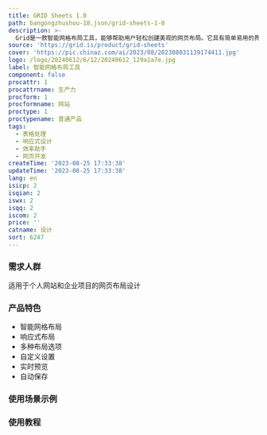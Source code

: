 ```yaml
---
title: GRID Sheets 1.0
path: bangongzhushou-18.json/grid-sheets-1-0
description: >-
  Grid是一款智能网格布局工具，能够帮助用户轻松创建美观的网页布局。它具有简单易用的界面，提供多种布局选项和自定义设置，可以快速生成适应不同屏幕尺寸的响应式布局。Grid还支持实时预览和自动保存，方便用户随时调整和修改布局。价格方面，Grid提供免费试用版和付费高级版两种选择，满足不同用户的需求。无论是个人网站还是企业项目，Grid都是一个理想的布局工具。
source: 'https://grid.is/product/grid-sheets'
cover: 'https://pic.chinaz.com/ai/2023/08/202308031139174411.jpg'
logo: /logo/20240612/6/12/20240612_129a1a7e.jpg
label: 智能网格布局工具
component: false
procattr: 1
procattrname: 生产力
procform: 1
procformname: 网站
proctype: 1
proctypename: 普通产品
tags:
  - 表格处理
  - 响应式设计
  - 效率助手
  - 网页开发
createTime: '2023-08-25 17:33:38'
updateTime: '2023-08-25 17:33:38'
lang: en
isicp: 2
isqian: 2
iswx: 2
isqq: 2
iscom: 2
price: ''
catname: 设计
sort: 6247
---
```




### 需求人群
适用于个人网站和企业项目的网页布局设计

### 产品特色
- 智能网格布局
- 响应式布局
- 多种布局选项
- 自定义设置
- 实时预览
- 自动保存

### 使用场景示例


### 使用教程


  
